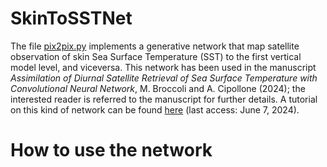 # SkinToSSTNet
The file [pix2pix.py](pix2pix.py) implements a generative network that map satellite observation of skin Sea Surface Temperature (SST) to the first vertical model level, and viceversa.
This network has been used in the manuscript _Assimilation of Diurnal Satellite Retrieval of Sea Surface Temperature with Convolutional Neural Network_, M. Broccoli and A. Cipollone (2024); the interested reader is referred to the manuscript for further details.
A tutorial on this kind of network can be found [here](https://www.tensorflow.org/tutorials/generative/pix2pix) (last access: June 7, 2024).

# How to use the network


